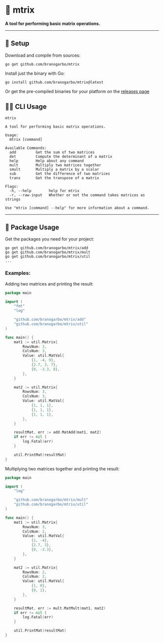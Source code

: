 # 🔮 **mtrix**
**A tool for performing basic matrix operations.**

---

## 🧪 **Setup**
Download and compile from sources:
```
go get github.com/branogarbo/mtrix
```
Install just the binary with Go:
```
go install github.com/branogarbo/mtrix@latest
```

Or get the pre-compiled binaries for your platform on the [releases page](https://github.com/branogarbo/mtrix/releases)


## 🧙‍♂️ **CLI Usage**
```
mtrix

A tool for performing basic matrix operations.

Usage:
  mtrix [command]

Available Commands:
  add         Get the sum of two matrices
  det         Compute the determinant of a matrix
  help        Help about any command
  mult        Multiply two matrices together
  smult       Multiply a matrix by a scalar
  sub         Get the difference of two matrices
  trans       Get the transpose of a matrix

Flags:
  -h, --help        help for mtrix
  -r, --raw-input   Whether or not the command takes matrices as strings

Use "mtrix [command] --help" for more information about a command.
```

---

## 🌌 **Package Usage**
Get the packages you need for your project:
```
go get github.com/branogarbo/mtrix/add
go get github.com/branogarbo/mtrix/mult
go get github.com/branogarbo/mtrix/util
...
```

### **Examples:**
Adding two matrices and printing the result:
``` go
package main

import (
	"fmt"
	"log"

	"github.com/branogarbo/mtrix/add"
	"github.com/branogarbo/mtrix/util"
)

func main() {
	mat1 := util.Matrix{
		RowsNum: 3,
		ColsNum: 3,
		Value: util.MatVal{
			{1, -4, 9},
			{2.7, 3, 7},
			{0, -3.3, 8},
		},
	}

	mat2 := util.Matrix{
		RowsNum: 3,
		ColsNum: 3,
		Value: util.MatVal{
			{1, 1, 1},
			{1, 1, 1},
			{1, 1, 1},
		},
	}

	resultMat, err := add.MatAdd(mat1, mat2)
	if err != nil {
		log.Fatal(err)
	}

	util.PrintMat(resultMat)
}
```

Multiplying two matrices together and printing the result:
``` go
package main

import (
	"log"

	"github.com/branogarbo/mtrix/mult"
	"github.com/branogarbo/mtrix/util"
)

func main() {
	mat1 := util.Matrix{
		RowsNum: 3,
		ColsNum: 2,
		Value: util.MatVal{
			{1, -4},
			{2.7, 3},
			{0, -3.3},
		},
	}

	mat2 := util.Matrix{
		RowsNum: 2,
		ColsNum: 2,
		Value: util.MatVal{
			{1, 0},
			{0, 1},
		},
	}

	resultMat, err := mult.MatMult(mat1, mat2)
	if err != nil {
		log.Fatal(err)
	}

	util.PrintMat(resultMat)
}
```